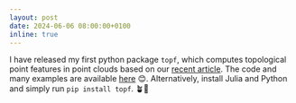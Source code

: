 ```yaml
---
layout: post
date: 2024-06-06 08:00:00+0100
inline: true
---
```


I have released my first python package `topf`, which computes topological point features in point clouds based on our [recent article](https://arxiv.org/abs/2406.02300). The code and  many examples are available [here](https://github.com/vincent-grande/topf) :blush:. Alternatively, install Julia and Python and simply run `pip install topf`. :potted_plant::tada: